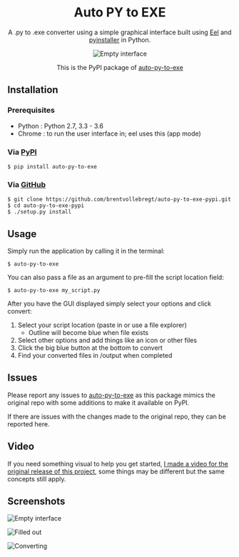 <h1 align="center">Auto PY to EXE</h1>
<p align="center">A .py to .exe converter using a simple graphical interface built using <a href="https://github.com/ChrisKnott/Eel">Eel</a> and <a href="http://www.pyinstaller.org/">pyinstaller</a> in Python.</p>

<div align="center">
    <img src="https://i.imgur.com/EuUlayC.png" alt="Empty interface">
</div>

<p align="center">This is the PyPI package of <a href="https://github.com/brentvollebregt/auto-py-to-exe">auto-py-to-exe</a></p>

## Installation

### Prerequisites
 - Python : Python 2.7, 3.3 - 3.6
 - Chrome : to run the user interface in; eel uses this (app mode)

### Via [PyPI](https://pypi.org/project/auto-py-to-exe/)
```
$ pip install auto-py-to-exe
```

### Via [GitHub](https://github.com/brentvollebregt/auto-py-to-exe-pypi)
```
$ git clone https://github.com/brentvollebregt/auto-py-to-exe-pypi.git
$ cd auto-py-to-exe-pypi
$ ./setup.py install
```

## Usage
Simply run the application by calling it in the terminal:
```
$ auto-py-to-exe
```

You can also pass a file as an argument to pre-fill the script location field:
```
$ auto-py-to-exe my_script.py
```

After you have the GUI displayed simply select your options and click convert:
1. Select your script location (paste in or use a file explorer)
    - Outline will become blue when file exists
2. Select other options and add things like an icon or other files
3. Click the big blue button at the bottom to convert
4. Find your converted files in /output when completed

## Issues
Please report any issues to [auto-py-to-exe](https://github.com/brentvollebregt/auto-py-to-exe) as this package mimics the original repo with some additions to make it available on PyPI.

If there are issues with the changes made to the original repo, they can be reported here.

## Video
If you need something visual to help you get started, [I made a video for the original release of this project](https://youtu.be/OZSZHmWSOeM?t=1m30s), some things may be different but the same concepts still apply.

## Screenshots
![Empty interface](https://i.imgur.com/dd0LC2n.png)

![Filled out](https://i.imgur.com/f3TEnZI.png)

![Converting](https://i.imgur.com/MjdONcC.png)
